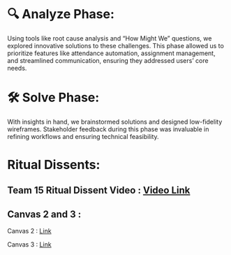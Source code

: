 # 🔍 Analyze Phase:
Using tools like root cause analysis and “How Might We” questions, we explored innovative solutions to these challenges. This phase allowed us to prioritize features like attendance automation, assignment management, and streamlined communication, ensuring they addressed users’ core needs.

# 🛠️ Solve Phase:
With insights in hand, we brainstormed solutions and designed low-fidelity wireframes. Stakeholder feedback during this phase was invaluable in refining workflows and ensuring technical feasibility.

# Ritual Dissents:

## Team 15 Ritual Dissent Video : [Video Link](https://youtu.be/UvKb9dlre_I)

## Canvas 2 and 3 :
Canvas 2 : [Link](https://app.mural.co/t/designthinkingprojectiitm5488/m/designthinkingprojectiitm5488/1730641751564/32302919dbe9de46862738bfa8c1a5188ba596de?sender=ua65982fa5e7f74971ab28893)

Canvas 3 : [Link](https://app.mural.co/t/designthinkingprojectiitm5488/m/designthinkingprojectiitm5488/1730645216212/4d9d54c58f32102c81d7d358439da08ab05df9d4?sender=ua65982fa5e7f74971ab28893)
